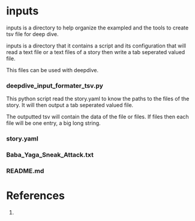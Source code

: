 # inputs

inputs is a directory to help organize the exampled and the tools
to create tsv file for deep dive.

inputs is a directory that it contains a script and its configuration 
that will read a text file or a text files of a story then write
a tab seperated valued file.

This files can be used with deepdive.
### deepdive_input_formater_tsv.py

This python script read the story.yaml to know the paths 
to the files of the story. It will then output a tab seperated
valued file. 

The outputted tsv will contain the data of the file or files.
If files then each file will be one entry, a big long string.


### story.yaml




### Baba_Yaga_Sneak_Attack.txt  






### README.md 












# References
1. 
